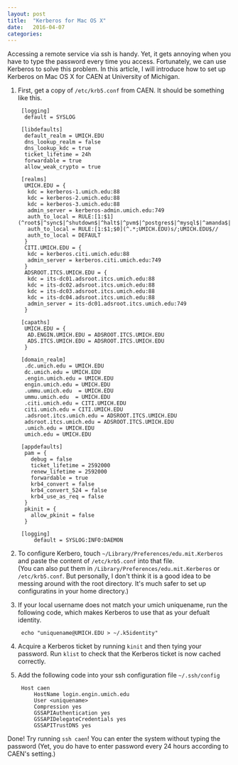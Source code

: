 ```yaml
---
layout: post
title:  "Kerberos for Mac OS X"
date:   2016-04-07
categories: 
---
```


Accessing a remote service via ssh is handy. Yet, it gets annoying when you have to type the password every time you access. Fortunately, we can use Kerberos to solve this problem. In this article, I will introduce how to set up Kerberos on Mac OS X for CAEN at University of Michigan.

1. First, get a copy of `/etc/krb5.conf` from CAEN. It should be something like this.

   ```
	[logging]
	 default = SYSLOG

	[libdefaults]
	 default_realm = UMICH.EDU
	 dns_lookup_realm = false
	 dns_lookup_kdc = true
	 ticket_lifetime = 24h
	 forwardable = true
	 allow_weak_crypto = true

	[realms]
	 UMICH.EDU = {
	  kdc = kerberos-1.umich.edu:88
	  kdc = kerberos-2.umich.edu:88
	  kdc = kerberos-3.umich.edu:88
	  admin_server = kerberos-admin.umich.edu:749
	  auth_to_local = RULE:[1:$1](^root$|^sync$|^shutdown$|^halt$|^pvm$|^postgres$|^mysql$|^amanda$|^netdump$|^wnn$|^cyrus$|^nocpulse$|^tomcat$)s/.*/nosuchuser/
	  auth_to_local = RULE:[1:$1;$0](^.*;UMICH.EDU)s/;UMICH.EDU$//
	  auth_to_local = DEFAULT
	 }
	 CITI.UMICH.EDU = {
	  kdc = kerberos.citi.umich.edu:88
	  admin_server = kerberos.citi.umich.edu:749
	 }
	 ADSROOT.ITCS.UMICH.EDU = {
	  kdc = its-dc01.adsroot.itcs.umich.edu:88
	  kdc = its-dc02.adsroot.itcs.umich.edu:88
	  kdc = its-dc03.adsroot.itcs.umich.edu:88
	  kdc = its-dc04.adsroot.itcs.umich.edu:88
	  admin_server = its-dc01.adsroot.itcs.umich.edu:749
	 }

	[capaths]
	 UMICH.EDU = {
	  AD.ENGIN.UMICH.EDU = ADSROOT.ITCS.UMICH.EDU
	  ADS.ITCS.UMICH.EDU = ADSROOT.ITCS.UMICH.EDU
	 }

	[domain_realm]
	 .dc.umich.edu = UMICH.EDU
	 dc.umich.edu = UMICH.EDU
	 .engin.umich.edu = UMICH.EDU
	 engin.umich.edu = UMICH.EDU
	 .ummu.umich.edu  = UMICH.EDU
	 ummu.umich.edu  = UMICH.EDU
	 .citi.umich.edu = CITI.UMICH.EDU
	 citi.umich.edu = CITI.UMICH.EDU
	 .adsroot.itcs.umich.edu = ADSROOT.ITCS.UMICH.EDU
	 adsroot.itcs.umich.edu = ADSROOT.ITCS.UMICH.EDU
	 .umich.edu = UMICH.EDU
	 umich.edu = UMICH.EDU

	[appdefaults]
	 pam = {
	   debug = false
	   ticket_lifetime = 2592000
	   renew_lifetime = 2592000
	   forwardable = true
	   krb4_convert = false
	   krb4_convert_524 = false
	   krb4_use_as_req = false
	 }
	 pkinit = {
	   allow_pkinit = false
	 }

	[logging]
		default = SYSLOG:INFO:DAEMON
   ```

2. To configure Kerbero, touch `~/Library/Preferences/edu.mit.Kerberos` and paste the content of `/etc/krb5.conf` into that file.  
(You can also put them in `/Library/Preferences/edu.mit.Kerberos` or `/etc/krb5.conf`. But personally, I don't think it is a good idea to be messing around with the root directory. It's much safer to set up configuratins in your home directory.)

3. If your local username does not match your umich uniquename, run the following code, which makes Kerberos to use that as your defualt identity.

   ```
	echo "uniquename@UMICH.EDU > ~/.k5identity"
   ```

4. Acquire a Kerberos ticket by running `kinit` and then tying your password. Run `klist` to check that the Kerberos ticket is now cached correctly.

6. Add the following code into your ssh configuration file `~/.ssh/config`

   ```
	Host caen
		HostName login.engin.umich.edu
		User <uniquename>
		Compression yes
		GSSAPIAuthentication yes
		GSSAPIDelegateCredentials yes
		GSSAPITrustDNS yes
   ```

Done! Try running `ssh caen`! You can enter the system without typing the password (Yet, you do have to enter password every 24 hours according to CAEN's setting.)
